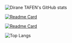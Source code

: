 ![Dirane TAFEN's GitHub stats](https://github-readme-stats.vercel.app/api/?username=ulrichmonji&show_owner)

[![Readme Card](https://github-readme-stats.vercel.app/api/pin/?username=diranetafen&repo=student-list&show_owner=true)](https://github.com/ulrichmonji/student-list)

[![Readme Card](https://github-readme-stats.vercel.app/api/pin/?username=eazytrainingfr&repo=webapp&show_owner=true)](https://github.com/eazytrainingfr/webapp)

![Top Langs](https://github-readme-stats.vercel.app/api/top-langs/?username=ulrichmonji&langs_count=10&hide=javascript,html,php,python)
